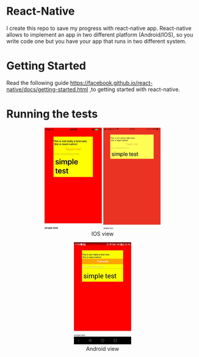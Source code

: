 # React-Native

I create this repo to save my progress with react-native app.
React-native allows to implement an app in two different platform (Android/IOS), so you write code one but you have your app that runs in two different
system.

# Getting Started

Read the following guide https://facebook.github.io/react-native/docs/getting-started.html ,to getting started with react-native.


# Running the tests

<div align="center">
	<p align="center">
	  <img src="iosview.jpg" width="150"/>
	<img src="iphone_view.jpg" width="150"/>
	<br>
		IOS view	
	  </br>
	</p>
	<p>
	  <img src="androidview.jpg" width="150"/><br>Android view<br>
	</p>
</div>
